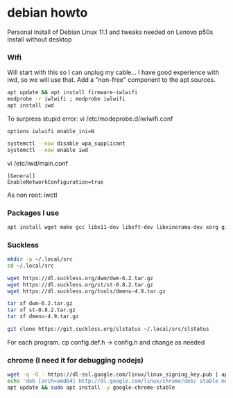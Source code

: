 # debian howto

Personal install of Debian Linux 11.1 and tweaks needed on Lenovo p50s
Install without desktop

### Wifi

Will start with this so I can unplug my cable...
I have good experience with iwd, so we will use that.
Add a "non-free" component to the apt sources.
```bash
apt update && apt install firmware-iwlwifi
modprobe -r iwlwifi ; modprobe iwlwifi
apt install iwd
```
To surpress stupid error:
vi /etc/modeprobe.d/iwlwifi.conf
```
options iwlwifi enable_ini=N
```
```bash
systemctl --now disable wpa_supplicant
systemctl --now enable iwd
```
 
vi /etc/iwd/main.conf
```
[General]
EnableNetworkConfiguration=true
```

As non root:
iwctl

### Packages I use

```bash
apt install wget make gcc libx11-dev libxft-dev libxinerama-dev xorg git feh git vim mpv vlc gimp htop fish mupdf neofetch fish slock exa fonts-agave
```

### Suckless
```bash
mkdir -p ~/.local/src
cd ~/.local/src

wget https://dl.suckless.org/dwm/dwm-6.2.tar.gz
wget https://dl.suckless.org/st/st-0.8.2.tar.gz
wget https://dl.suckless.org/tools/dmenu-4.9.tar.gz

tar xf dwm-6.2.tar.gz
tar xf st-0.8.2.tar.gz
tar xf dmenu-4.9.tar.gz

git clone https://git.suckless.org/slstatus ~/.local/src/slstatus
```
For each program.
cp config.def.h -> config.h and change as needed


### chrome (I need it for debugging nodejs)
```bash
wget -q -O - https://dl-ssl.google.com/linux/linux_signing_key.pub | apt-key add -
echo 'deb [arch=amd64] http://dl.google.com/linux/chrome/deb/ stable main' | tee /etc/apt/sources.list.d/google-chrome.list
apt update && sudo apt install -y google-chrome-stable
```
